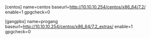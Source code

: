 [centos]
name=centos
baseurl=http://10.10.10.254/centos/x86_64/7.2/
enable=1
gpgcheck=0

[gangpbs]
name=progang
baseurl=http://10.10.10.254/centos/x86_64/7.2_extras/
enable=1
gpgcheck=0
